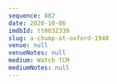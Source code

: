 ```yaml
---
sequence: 882
date: 2020-10-06
imdbId: tt0032339
slug: a-chump-at-oxford-1940
venue: null
venueNotes: null
medium: Watch TCM
mediumNotes: null
---
```

